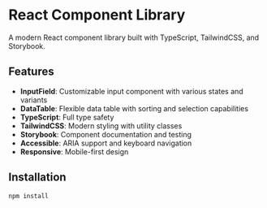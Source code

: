 # React Component Library

A modern React component library built with TypeScript, TailwindCSS, and Storybook.

## Features

- **InputField**: Customizable input component with various states and variants
- **DataTable**: Flexible data table with sorting and selection capabilities
- **TypeScript**: Full type safety
- **TailwindCSS**: Modern styling with utility classes
- **Storybook**: Component documentation and testing
- **Accessible**: ARIA support and keyboard navigation
- **Responsive**: Mobile-first design

## Installation

```bash
npm install
